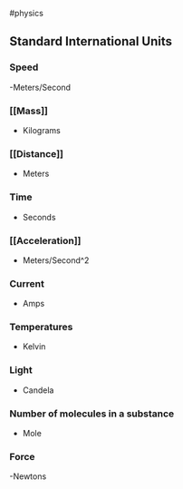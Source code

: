#physics 
## Standard International Units
### Speed
-Meters/Second

### [[Mass]]
- Kilograms

### [[Distance]]
- Meters

### Time
- Seconds

### [[Acceleration]]
- Meters/Second^2

### Current
- Amps

### Temperatures 
- Kelvin

### Light
- Candela 

### Number of molecules in a substance
- Mole

### Force
-Newtons